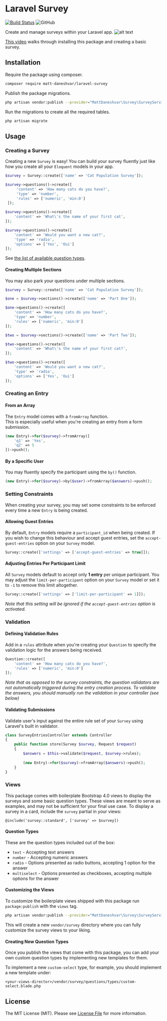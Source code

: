 # Laravel Survey
[![Build Status](https://travis-ci.org/matt-daneshvar/laravel-survey.svg?branch=master)](https://travis-ci.org/matt-daneshvar/laravel-survey)
![GitHub](https://img.shields.io/github/license/matt-daneshvar/laravel-survey)

Create and manage surveys within your Laravel app. 
![alt text](https://raw.githubusercontent.com/matt-daneshvar/laravel-survey/master/demo.gif)

[This video](https://youtu.be/BA7tc-2rcWg) walks through installing this package and creating a basic survey.

## Installation
Require the package using composer.
```bash
composer require matt-daneshvar/laravel-survey
```

Publish the package migrations.
```bash
php artisan vendor:publish --provider="MattDaneshvar\Survey\SurveyServiceProvider" --tag="migrations" 
```

Run the migrations to create all the required tables.
```bash
php artisan migrate 
```

## Usage

### Creating a Survey

Creating a new `Survey` is easy! You can build your survey fluently just like 
how you create all your `Eloquent` models in your app.  
```php
$survey = Survey::create(['name' => 'Cat Population Survey']);

$survey->questions()->create([
     'content' => 'How many cats do you have?',
     'type' => 'number',
     'rules' => ['numeric', 'min:0']
 ]);

$survey->questions()->create([
    'content' => 'What\'s the name of your first cat',
]);

$survey->questions()->create([
    'content' => 'Would you want a new cat?',
    'type' => 'radio',
    'options' => ['Yes', 'Oui']
]);
```

See [the list of available question types](#question-types). 

#### Creating Multiple Sections
You may also park your questions under multiple sections.
```php
$survey = Survey::create(['name' => 'Cat Population Survey']);

$one = $survey->sections()->create(['name' => 'Part One']);

$one->questions()->create([
    'content' => 'How many cats do you have?',
    'type' => 'number',
    'rules' => ['numeric', 'min:0']
]);

$two = $survey->sections()->create(['name' => 'Part Two']);

$two->questions()->create([
    'content' => 'What\'s the name of your first cat?',
]);

$two->questions()->create([
    'content' => 'Would you want a new cat?',
    'type' => 'radio',
    'options' => ['Yes', 'Oui']
]);
```

### Creating an Entry

#### From an Array
The `Entry` model comes with a `fromArray` function.  
This is especially useful when you're creating an entry from a form submission. 
```php
(new Entry)->for($survey)->fromArray([
    'q1' => 'Yes',
    'q2' => 5
])->push();
```

#### By a Specific User
You may fluently specify the participant using the `by()` function.
```php
(new Entry)->for($survey)->by($user)->fromArray($answers)->push();
```

### Setting Constraints
When creating your survey, you may set some constraints 
to be enforced every time a new `Entry` is being created.

#### Allowing Guest Entries
By default, `Entry` models require a `participant_id` when being created. 
If you wish to change this behaviour and accept guest entries,
set the `accept-guest-entries` option on your `Survey` model.  
```php
Survey::create(['settings' => ['accept-guest-entries' => true]]);
```

#### Adjusting Entries Per Participant Limit
All `Survey` models default to accept only **1 entry** per unique participant.
You may adjust the `limit-per-participant` option on your `Survey` model 
or set it to `-1` to remove this limit altogether.    
```php
Survey::create(['settings' => ['limit-per-participant' => 1]]);
```
*Note that this setting will be ignored if the `accept-guest-entries` option is activated.*

### Validation

#### Defining Validation Rules
Add in a `rules` attribute when you're creating your `Question` to specify the validation logic 
for the answers being received. 
```php
Question::create([
    'content' => 'How many cats do you have?', 
    'rules' => ['numeric', 'min:0']
]);
```
*Note that as opposed to the survey constraints, the question validators 
are not automatically triggered during the entry creation process. 
To validate the answers, you should manually run the validation in your controller (see below)* 

#### Validating Submissions
Validate user's input against the entire rule set of your `Survey` using Laravel's built in validator.
```php
class SurveyEntriesController extends Controller
{
    public function store(Survey $survey, Request $request)
    {
        $answers = $this->validate($request, $survey->rules);
        
        (new Entry)->for($survey)->fromArray($answers)->push();
    }
}
```

### Views
This package comes with boilerplate Bootstrap 4.0 views 
to display the surveys and some basic question types. 
These views are meant to serve as examples, and 
may not be sufficient for your final use case.
To display a survey in a card, include the `survey` partial in your views:

```blade
@include('survey::standard', ['survey' => $survey])
``` 

#### Question Types
These are the question types included out of the box: 

- `text` - Accepting text answers
- `number` - Accepting numeric answers
- `radio` - Options presented as radio buttons, accepting 1 option for the answer
- `multiselect` - Options presented as checkboxes, accepting multiple options for the answer

#### Customizing the Views
To customize the boilerplate views shipped with this package run `package:publish` with the `views` tag.
```bash
php artisan vendor:publish --provider="MattDaneshvar\Survey\SurveyServiceProvider" --tag="views"
```
This will create a new `vendor/survey` directory 
where you can fully customize the survey views to your liking.

#### Creating New Question Types
Once you publish the views that come with this package, you can add your own custom question types
by implementing new templates for them. 

To implement a new `custom-select` type, for example, you should implement a new template under: 

```
<your-views-director>/vendor/survey/questions/types/custom-select.blade.php
```

## License
The MIT License (MIT). Please see [License File](LICENSE.md) for more information.
